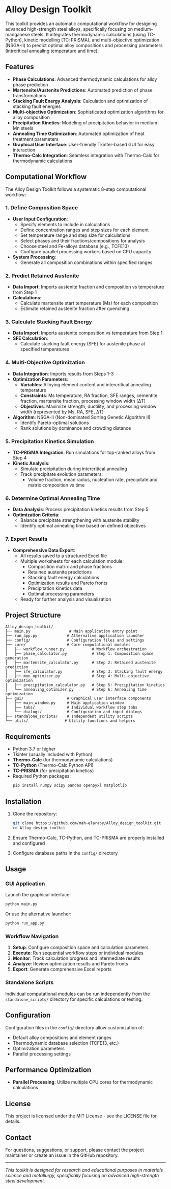 # Alloy Design Toolkit

This toolkit provides an automatic computational workflow for designing advanced high-strength steel alloys, specifically focusing on medium-manganese steels. It integrates thermodynamic calculations (using TC-Python), kinetic modelling (TC-PRISMA), and multi-objective optimization (NSGA-II) to predict optimal alloy compositions and processing parameters (intrcritical annealing temperature and time).

## Features

- **Phase Calculations**: Advanced thermodynamic calculations for alloy phase prediction
- **Martensite/Austenite Predictions**: Automated prediction of phase transformations
- **Stacking Fault Energy Analysis**: Calculation and optimization of stacking fault energies
- **Multi-objective Optimization**: Sophisticated optimization algorithms for alloy composition
- **Precipitation Kinetics**: Modeling of precipitation behavior in medium-Mn steels
- **Annealing Time Optimization**: Automated optimization of heat treatment parameters
- **Graphical User Interface**: User-friendly Tkinter-based GUI for easy interaction
- **Thermo-Calc Integration**: Seamless integration with Thermo-Calc for thermodynamic calculations

## Computational Workflow

The Alloy Design Toolkit follows a systematic 8-step computational workflow:

### 1. Define Composition Space
- **User Input Configuration**:
  - Specify elements to include in calculations
  - Define concentration ranges and step sizes for each element
  - Set temperature range and step size for calculations
  - Select phases and their fractions/compositions for analysis
  - Choose steel and Fe-alloys database (e.g., TCFE13)
  - Configure parallel processing workers based on CPU capacity
- **System Processing**:
  - Generate all composition combinations within specified ranges

### 2. Predict Retained Austenite
- **Data Import**: Imports austenite fraction and composition vs temperature from Step 1
- **Calculations**:
  - Calculate martensite start temperature (Ms) for each composition
  - Estimate retained austenite fraction after quenching

### 3. Calculate Stacking Fault Energy
- **Data Import**: Imports austenite composition vs temperature from Step 1
- **SFE Calculation**:
  - Calculate stacking fault energy (SFE) for austenite phase at specified temperatures

### 4. Multi-Objective Optimization
- **Data Integration**: Imports results from Steps 1-3
- **Optimization Parameters**:
  - **Variables**: Alloying element content and intercritical annealing temperature
  - **Constraints**: Ms temperature, RA fraction, SFE ranges, cementite fraction, martensite fraction, processing window width (ΔT)
  - **Objectives**: Maximize strength, ductility, and processing window width (represented by Ms, RA, SFE, ΔT)
- **Algorithm**: NSGA-II (Non-dominated Sorting Genetic Algorithm II)
  - Identify Pareto-optimal solutions
  - Rank solutions by dominance and crowding distance

### 5. Precipitation Kinetics Simulation
- **TC-PRISMA Integration**: Run simulations for top-ranked alloys from Step 4
- **Kinetic Analysis**:
  - Simulate precipitation during intercritical annealing
  - Track precipitate evolution parameters:
    - Volume fraction, mean radius, nucleation rate, precipitate and matrix composition vs time

### 6. Determine Optimal Annealing Time
- **Data Analysis**: Process precipitation kinetics results from Step 5
- **Optimization Criteria**:
  - Balance precipitate strengthening with austenite stability
  - Identify optimal annealing time based on defined objectives

### 7. Export Results
- **Comprehensive Data Export**:
  - All results saved to a structured Excel file
  - Multiple worksheets for each calculation module:
    - Composition matrix and phase fractions
    - Retained austenite predictions
    - Stacking fault energy calculations
    - Optimization results and Pareto fronts
    - Precipitation kinetics data
    - Optimal processing parameters
  - Ready for further analysis and visualization

## Project Structure

```
Alloy_design_toolkit/
├── main.py                 # Main application entry point
├── run_app.py             # Alternative application launcher
├── config/                # Configuration files and settings
├── core/                  # Core computational modules
│   ├── workflow_runner.py            # Workflow orchestration
│   ├── phase_calculator.py           # Step 1: Composition space generation
│   ├── martensite_calculator.py      # Step 2: Retained austenite prediction
│   ├── sfe_calculator.py             # Step 3: Stacking fault energy
│   ├── moo_optimizer.py              # Step 4: Multi-objective optimization
│   ├── precipitation_calculator.py   # Step 5: Precipitation kinetics
│   └── annealing_optimizer.py        # Step 6: Annealing time optimization
├── gui/                   # Graphical user interface components
│   ├── main_window.py     # Main application window
│   ├── tabs/              # Individual workflow step tabs
│   └── dialogs/           # Configuration and input dialogs
├── standalone_scripts/    # Independent utility scripts
└── utils/                # Utility functions and helpers
```

## Requirements

- Python 3.7 or higher
- Tkinter (usually included with Python)
- **Thermo-Calc** (for thermodynamic calculations)
- **TC-Python** (Thermo-Calc Python API)
- **TC-PRISMA** (for precipitation kinetics)
- Required Python packages:
  ```bash
  pip install numpy scipy pandas openpyxl matplotlib
  ```

## Installation

1. Clone the repository:
   ```bash
   git clone https://github.com/mah-elaraby/Alloy_design_toolkit.git
   cd Alloy_design_toolkit
   ```

2. Ensure Thermo-Calc, TC-Python, and TC-PRISMA are properly installed and configured

3. Configure database paths in the `config/` directory

## Usage

### GUI Application

Launch the graphical interface:
```bash
python main.py
```

Or use the alternative launcher:
```bash
python run_app.py
```

### Workflow Navigation

1. **Setup**: Configure composition space and calculation parameters
2. **Execute**: Run sequential workflow steps or individual modules
3. **Monitor**: Track calculation progress and intermediate results
4. **Analyze**: Review optimization results and Pareto fronts
5. **Export**: Generate comprehensive Excel reports

### Standalone Scripts

Individual computational modules can be run independently from the `standalone_scripts/` directory for specific calculations or testing.

## Configuration

Configuration files in the `config/` directory allow customization of:
- Default alloy compositions and element ranges
- Thermodynamic database selection (TCFE13, etc.)
- Optimization parameters
- Parallel processing settings

## Performance Optimization

- **Parallel Processing**: Utilize multiple CPU cores for thermodynamic calculations

## License

This project is licensed under the MIT License - see the LICENSE file for details.

## Contact

For questions, suggestions, or support, please contact the project maintainer or create an issue in the GitHub repository.


---

*This toolkit is designed for research and educational purposes in materials science and metallurgy, specifically focusing on advanced high-strength steel development.*
